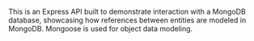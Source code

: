 This is an Express API built to demonstrate interaction with a MongoDB database,
showcasing how references between entities are modeled in MongoDB. Mongoose is
used for object data modeling.
